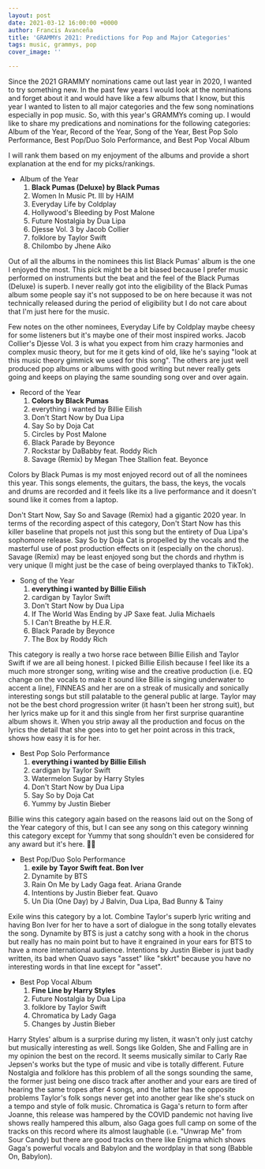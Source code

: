```yaml
---
layout: post
date: 2021-03-12 16:00:00 +0000
author: Francis Avanceña
title: 'GRAMMYs 2021: Predictions for Pop and Major Categories'
tags: music, grammys, pop
cover_image: ''

---
```

Since the 2021 GRAMMY nominations came out last year in 2020, I wanted to try something new. In the past few years I would look at the nominations and forget about it and would have like a few albums that I know, but this year I wanted to listen to all major categories and the few song nominations especially in pop music. So, with this year's GRAMMYs coming up. I would like to share my predications and nominations for the following categories: Album of the Year, Record of the Year, Song of the Year, Best Pop Solo Performance, Best Pop/Duo Solo Performance, and Best Pop Vocal Album

I will rank them based on my enjoyment of the albums and provide a short explanation at the end for my picks/rankings.

* Album of the Year
  1. **Black Pumas (Deluxe) by Black Pumas**
  2. Women In Music Pt. III by HAIM
  3. Everyday Life by Coldplay
  4. Hollywood's Bleeding by Post Malone
  5. Future Nostalgia by Dua Lipa
  6. Djesse Vol. 3 by Jacob Collier
  7. folklore by Taylor Swift
  8. Chilombo by Jhene Aiko

Out of all the albums in the nominees this list Black Pumas' album is the one I enjoyed the most. This pick might be a bit biased because I prefer music performed on instruments but the beat and the feel of the Black Pumas (Deluxe) is superb. I never really got into the eligibility of the Black Pumas album some people say it's not supposed to be on here because it was not technically released during the period of eligibility but I do not care about that I'm just here for the music. 

Few notes on the other nominees, Everyday Life by Coldplay maybe cheesy for some listeners but it's maybe one of their most inspired works. Jacob Collier's Djesse Vol. 3 is what you expect from him crazy harmonies and complex music theory, but for me it gets kind of old, like he's saying "look at this music theory gimmick we used for this song". The others are just well produced pop albums or albums with good writing but never really gets going and keeps on playing the same sounding song over and over again. 

* Record of the Year
  1. **Colors by Black Pumas**
  2. everything i wanted by Billie Eilish
  3. Don't Start Now by Dua Lipa
  4. Say So by Doja Cat
  5. Circles by Post Malone
  6. Black Parade by Beyonce
  7. Rockstar by DaBabby feat. Roddy Rich
  8. Savage (Remix) by Megan Thee Stallion feat. Beyonce

Colors by Black Pumas is my most enjoyed record out of all the nominees this year. This songs elements, the guitars, the bass, the keys, the vocals and drums are recorded and it feels like its a live performance and it doesn't sound like it comes from a laptop.

Don't Start Now, Say So and Savage (Remix) had a gigantic 2020 year. In terms of the recording aspect of this category, Don't Start Now has this killer baseline that propels not just this song but the entirety of Dua Lipa's sophomore release. Say So by Doja Cat is propelled  by the vocals and the masterful use of post production effects on it (especially on the chorus). Savage (Remix) may be least enjoyed  song but the chords and rhythm is very unique (I might just be the case of being overplayed thanks to TikTok). 

* Song of the Year
  1. **everything i wanted by Billie Eilish**
  2. cardigan by Taylor Swift
  3. Don't Start Now by Dua Lipa
  4. If The World Was Ending by JP Saxe feat. Julia Michaels
  5. I Can't Breathe by H.E.R.
  6. Black Parade by Beyonce
  7. The Box by Roddy Rich

This category is really a two horse race between Billie Eilish and Taylor Swift if we are all being honest. I picked Billie Eilish because I feel like its a much more stronger song, writing wise and the creative production (i.e. EQ change on the vocals to make it sound like Billie is singing underwater to accent a line), FINNEAS and her are on a streak of musically and sonically interesting songs but still palatable to the general public at large. Taylor may not be the best chord progression writer (it hasn't been her strong suit), but her lyrics make up for it and this single from her first surprise quarantine album shows it. When you strip away all the production and focus on the lyrics the detail that she goes into to get her point across in this track, shows how easy it is for her.

* Best Pop Solo Performance
  1. **everything i wanted by Billie Eilish**
  2. cardigan by Taylor Swift
  3. Watermelon Sugar by Harry Styles
  4. Don't Start Now by Dua Lipa
  5. Say So by Doja Cat
  6. Yummy by Justin Bieber

Billie wins this category again based on the reasons laid out on the Song of the Year category of this, but I can see any song on this category winning this category except for Yummy that song shouldn't even be considered for any award but it's here. 🤷‍♂️

* Best Pop/Duo Solo Performance
  1. **exile by Tayor Swift feat. Bon Iver**
  2. Dynamite by BTS
  3. Rain On Me by Lady Gaga feat. Ariana Grande
  4. Intentions by Justin Bieber feat. Quavo
  5. Un Dia (One Day) by J Balvin, Dua Lipa, Bad Bunny & Tainy

Exile wins this category by a lot. Combine Taylor's superb lyric writing and having Bon Iver for her to have a sort of dialogue in the song totally elevates the song. Dynamite by BTS is just a catchy song with a hook in the chorus but really has no main point but to have it engrained in your ears for BTS to have a more international audience. Intentions by Justin Bieber is just badly written, its bad when Quavo says "asset" like "skkrt" because you have no interesting words in that line except for "asset".

* Best Pop Vocal Album
  1. **Fine Line by Harry Styles**
  2. Future Nostalgia by Dua Lipa
  3. folklore by Taylor Swift
  4. Chromatica by Lady Gaga
  5. Changes by Justin Bieber

Harry Styles' album is a surprise during my listen, it wasn't only just catchy but musically interesting as well. Songs like Golden, She and Falling are in my opinion the best on the record. It seems musically similar to Carly Rae Jepsen's works but the type of music and vibe is totally different. Future Nostalgia and folklore has this problem of all the songs sounding the same, the former just being one disco track after another and your ears are tired of hearing the same tropes after 4 songs, and the latter has the opposite problems Taylor's folk songs never get into another gear like she's stuck on a tempo and style of folk music. Chromatica is Gaga's return to form after Joanne, this release was hampered by the COVID pandemic not having live shows really hampered this album, also Gaga goes full camp on some of the tracks on this record where its almost laughable (i.e. "Unwrap Me" from Sour Candy) but there are good tracks on there like Enigma which shows Gaga's powerful vocals and Babylon and the wordplay in that song (Babble On, Babylon).